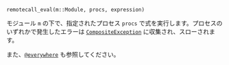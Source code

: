 ```
remotecall_eval(m::Module, procs, expression)
```

モジュール `m` の下で、指定されたプロセス `procs` で式を実行します。プロセスのいずれかで発生したエラーは [`CompositeException`](@ref) に収集され、スローされます。

また、[`@everywhere`](@ref) も参照してください。
